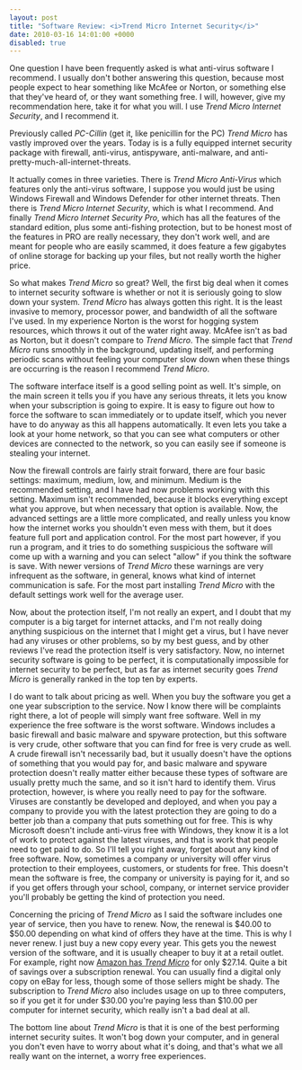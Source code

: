 ```yaml
---
layout: post
title: "Software Review: <i>Trend Micro Internet Security</i>"
date: 2010-03-16 14:01:00 +0000
disabled: true
---
```

One question I have been frequently asked is what anti-virus software I recommend. I usually don't bother answering this question, because most people expect to hear something like McAfee or Norton, or something else that they've heard of, or they want something free. I will, however, give my recommendation here, take it for what you will. I use <i>Trend Micro Internet Security</i>, and I recommend it.

Previously called <i>PC-Cillin</i> (get it, like penicillin for the PC) <i>Trend Micro</i> has vastly improved over the years. Today is is a fully equipped internet security package with firewall, anti-virus, antispyware, anti-malware, and anti-pretty-much-all-internet-threats.

It actually comes in three varieties. There is <i>Trend Micro Anti-Virus</i> which features only the anti-virus software, I suppose you would just be using Windows Firewall and Windows Defender for other internet threats. Then there is <i>Trend Micro Internet Security</i>, which is what I recommend. And finally <i>Trend Micro Internet Security Pro</i>, which has all the features of the standard edition, plus some anti-fishing protection, but to be honest most of the features in PRO are really necessary, they don't work well, and are meant for people who are easily scammed, it does feature a few gigabytes of online storage for backing up your files, but not really worth the higher price.

So what makes <i>Trend Micro</i> so great? Well, the first big deal when it comes to internet security software is whether or not it is seriously going to slow down your system. <i>Trend Micro</i> has always gotten this right. It is the least invasive to memory, processor power, and bandwidth of all the software I've used. In my experience Norton is the worst for hogging system resources, which throws it out of the water right away. McAfee isn't as bad as Norton, but it doesn't compare to <i>Trend Micro</i>. The simple fact that <i>Trend Micro</i> runs smoothly in the background, updating itself, and performing periodic scans without feeling your computer slow down when these things are occurring is the reason I recommend <i>Trend Micro</i>.

The software interface itself is a good selling point as well. It's simple, on the main screen it tells you if you have any serious threats, it lets you know when your subscription is going to expire. It is easy to figure out how to force the software to scan immediately or to update itself, which you never have to do anyway as this all happens automatically. It even lets you take a look at your home network, so that you can see what computers or other devices are connected to the network, so you can easily see if someone is stealing your internet.

Now the firewall controls are fairly strait forward, there are four basic settings: maximum, medium, low, and minimum. Medium is the recommended setting, and I have had now problems working with this setting. Maximum isn't recommended, because it blocks everything except what you approve, but when necessary that option is available. Now, the advanced settings are a little more complicated, and really unless you know how the internet works you shouldn't even mess with them, but it does feature full port and application control. For the most part however, if you run a program, and it tries to do something suspicious the software will come up with a warning and you can select "allow" if you think the software is save. With newer versions of <i>Trend Micro</i> these warnings are very infrequent as the software, in general, knows what kind of internet communication is safe. For the most part installing <i>Trend Micro</i> with the default settings work well for the average user.

Now, about the protection itself, I'm not really an expert, and I doubt that my computer is a big target for internet attacks, and I'm not really doing anything suspicious on the internet that I might get a virus, but I have never had any viruses or other problems, so by my best guess, and by other reviews I've read the protection itself is very satisfactory. Now, no internet security software is going to be perfect, it is computationally impossible for internet security to be perfect, but as far as internet security goes <i>Trend Micro</i> is generally ranked in the top ten by experts.

I do want to talk about pricing as well. When you buy the software you get a one year subscription to the service. Now I know there will be complaints right there, a lot of people will simply want free software. Well in my experience the free software is the worst software. Windows includes a basic firewall and basic malware and spyware protection, but this software is very crude, other software that you can find for free is very crude as well. A crude firewall isn't necessarily bad, but it usually doesn't have the options of something that you would pay for, and basic malware and spyware protection doesn't really matter either because these types of software are usually pretty much the same, and so it isn't hard to identify them. Virus protection, however, is where you really need to pay for the software. Viruses are constantly be developed and deployed, and when you pay a company to provide you with the latest protection they are going to do a better job than a company that puts something out for free. This is why Microsoft doesn't include anti-virus free with Windows, they know it is a lot of work to protect against the latest viruses, and that is work that people need to get paid to do. So I'll tell you right away, forget about any kind of free software. Now, sometimes a company or university will offer virus protection to their employees, customers, or students for free. This doesn't mean the software is free, the company or university is paying for it, and so if you get offers through your school, company, or internet service provider you'll probably be getting the kind of protection you need.

Concerning the pricing of <i>Trend Micro</i> as I said the software includes one year of service, then you have to renew. Now, the renewal is $40.00 to $50.00 depending on what kind of offers they have at the time. This is why I never renew. I just buy a new copy every year. This gets you the newest version of the software, and it is usually cheaper to buy it at a retail outlet. For example, right now <a href="http://www.amazon.com/Trend-Micro-Internet-Security-2010/dp/B002EAYJC4/ref=sr_1_2?ie=UTF8&amp;s=software&amp;qid=1268765806&amp;sr=8-2">Amazon has <i>Trend Micro</i></a> for only $27.14. Quite a bit of savings over a subscription renewal. You can usually find a digital only copy on eBay for less, though some of those sellers might be shady. The subscription to <i>Trend Micro</i> also includes usage on up to three computers, so if you get it for under $30.00 you're paying less than $10.00 per computer for internet security, which really isn't a bad deal at all.

The bottom line about <i>Trend Micro</i> is that it is one of the best performing internet security suites. It won't bog down your computer, and in general you don't even have to worry about what it's doing, and that's what we all really want on the internet, a worry free experiences.
